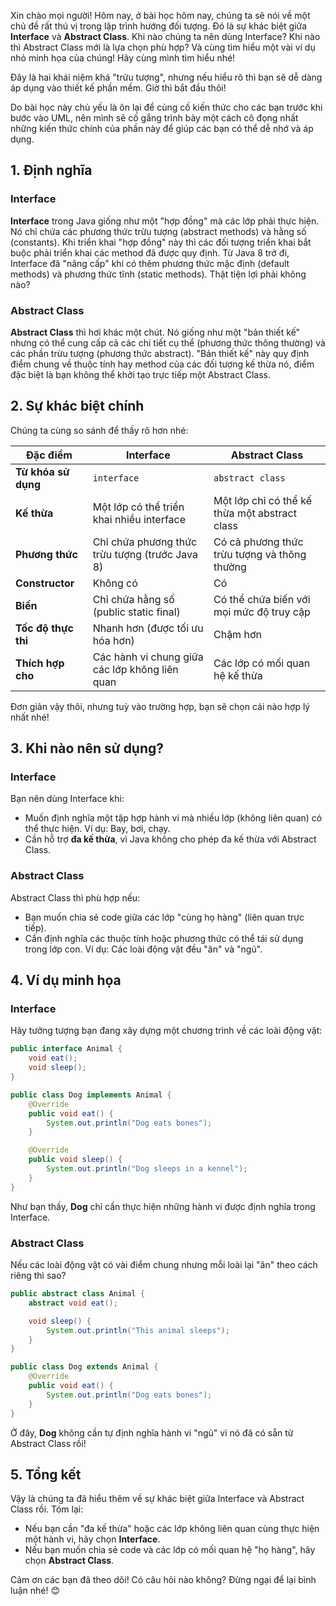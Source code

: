 Xin chào mọi người! Hôm nay, ở bài học hôm nay, chúng ta sẽ nói về một chủ đề rất thú vị trong lập trình hướng đối tượng. Đó là sự khác biệt giữa **Interface** và **Abstract Class**. Khi nào chúng ta nên dùng Interface? Khi nào thì Abstract Class mới là lựa chọn phù hợp? Và cùng tìm hiểu một vài ví dụ nhỏ minh họa của chúng! Hãy cùng mình tìm hiểu nhé!

Đây là hai khái niệm khá "trừu tượng", nhưng nếu hiểu rõ thì bạn sẽ dễ dàng áp dụng vào thiết kế phần mềm. Giờ thì bắt đầu thôi!

Do bài học này chủ yếu là ôn lại để củng cố kiến thức cho các bạn trước khi bước vào UML, nên mình sẽ cố gắng trình bày một cách cô đọng nhất những kiến thức chính của phần này để giúp các bạn có thể dễ nhớ và áp dụng.

## 1. Định nghĩa
### Interface
**Interface** trong Java giống như một "hợp đồng" mà các lớp phải thực hiện. Nó chỉ chứa các phương thức trừu tượng (abstract methods) và hằng số (constants). Khi triển khai "hợp đồng" này thì các đối tượng triển khai bắt buộc phải triển khai các method đã được quy định. Từ Java 8 trở đi, Interface đã "nâng cấp" khi có thêm phương thức mặc định (default methods) và phương thức tĩnh (static methods). Thật tiện lợi phải không nào?

### Abstract Class
**Abstract Class** thì hơi khác một chút. Nó giống như một "bản thiết kế" nhưng có thể cung cấp cả các chi tiết cụ thể (phương thức thông thường) và các phần trừu tượng (phương thức abstract). "Bản thiết kế" này quy định điểm chung về thuộc tính hay method của các đối tượng kế thừa nó, điểm đặc biệt là bạn không thể khởi tạo trực tiếp một Abstract Class.


## 2. Sự khác biệt chính
Chúng ta cùng so sánh để thấy rõ hơn nhé:

| Đặc điểm                  | Interface                                   | Abstract Class                             |
|---------------------------|---------------------------------------------|-------------------------------------------|
| **Từ khóa sử dụng**      | `interface`                                | `abstract class`                          |
| **Kế thừa**              | Một lớp có thể triển khai nhiều interface   | Một lớp chỉ có thể kế thừa một abstract class |
| **Phương thức**           | Chỉ chứa phương thức trừu tượng (trước Java 8) | Có cả phương thức trừu tượng và thông thường |
| **Constructor**           | Không có                                   | Có                                        |
| **Biến**                  | Chỉ chứa hằng số (public static final)     | Có thể chứa biến với mọi mức độ truy cập  |
| **Tốc độ thực thi**       | Nhanh hơn (được tối ưu hóa hơn)            | Chậm hơn                                  |
| **Thích hợp cho**         | Các hành vi chung giữa các lớp không liên quan | Các lớp có mối quan hệ kế thừa            |

Đơn giản vậy thôi, nhưng tuỳ vào trường hợp, bạn sẽ chọn cái nào hợp lý nhất nhé!

## 3. Khi nào nên sử dụng?
### Interface
Bạn nên dùng Interface khi:
- Muốn định nghĩa một tập hợp hành vi mà nhiều lớp (không liên quan) có thể thực hiện. Ví dụ: Bay, bơi, chạy.
- Cần hỗ trợ **đa kế thừa**, vì Java không cho phép đa kế thừa với Abstract Class.

### Abstract Class
Abstract Class thì phù hợp nếu:
- Bạn muốn chia sẻ code giữa các lớp "cùng họ hàng" (liên quan trực tiếp).
- Cần định nghĩa các thuộc tính hoặc phương thức có thể tái sử dụng trong lớp con. Ví dụ: Các loài động vật đều "ăn" và "ngủ".

## 4. Ví dụ minh họa

### Interface
Hãy tưởng tượng bạn đang xây dựng một chương trình về các loài động vật:
```java
public interface Animal {
    void eat();
    void sleep();
}

public class Dog implements Animal {
    @Override
    public void eat() {
        System.out.println("Dog eats bones");
    }

    @Override
    public void sleep() {
        System.out.println("Dog sleeps in a kennel");
    }
}
```
Như bạn thấy, **Dog** chỉ cần thực hiện những hành vi được định nghĩa trong Interface.

### Abstract Class
Nếu các loài động vật có vài điểm chung nhưng mỗi loài lại "ăn" theo cách riêng thì sao?
```java
public abstract class Animal {
    abstract void eat();

    void sleep() {
        System.out.println("This animal sleeps");
    }
}

public class Dog extends Animal {
    @Override
    public void eat() {
        System.out.println("Dog eats bones");
    }
}
```
Ở đây, **Dog** không cần tự định nghĩa hành vi "ngủ" vì nó đã có sẵn từ Abstract Class rồi!

## 5. Tổng kết
Vậy là chúng ta đã hiểu thêm về sự khác biệt giữa Interface và Abstract Class rồi. Tóm lại:
- Nếu bạn cần "đa kế thừa" hoặc các lớp không liên quan cùng thực hiện một hành vi, hãy chọn **Interface**.
- Nếu bạn muốn chia sẻ code và các lớp có mối quan hệ "họ hàng", hãy chọn **Abstract Class**.

Cảm ơn các bạn đã theo dõi! Có câu hỏi nào không? Đừng ngại để lại bình luận nhé! 😊

